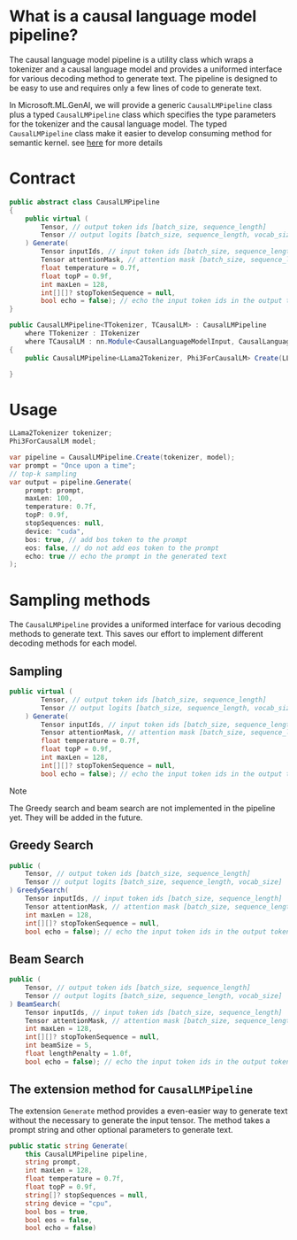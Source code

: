 # What is a causal language model pipeline?

The causal language model pipeline is a utility class which wraps a tokenizer and a causal language model and provides a uniformed interface for various decoding method to generate text. The pipeline is designed to be easy to use and requires only a few lines of code to generate text.

In Microsoft.ML.GenAI, we will provide a generic `CausalLMPipeline` class plus a typed `CausalLMPipeline` class which specifies the type parameters for the tokenizer and the causal language model. The typed `CausalLMPipeline` class make it easier to develop consuming method for semantic kernel. see [here](./Usage.md#consume-model-from-semantic-kernel) for more details
# Contract
```C#
public abstract class CausalLMPipeline
{
    public virtual (
        Tensor, // output token ids [batch_size, sequence_length]
        Tensor // output logits [batch_size, sequence_length, vocab_size]
    ) Generate(
        Tensor inputIds, // input token ids [batch_size, sequence_length]
        Tensor attentionMask, // attention mask [batch_size, sequence_length]
        float temperature = 0.7f,
        float topP = 0.9f,
        int maxLen = 128,
        int[][]? stopTokenSequence = null,
        bool echo = false); // echo the input token ids in the output token ids
}

public CausalLMPipeline<TTokenizer, TCausalLM> : CausalLMPipeline
    where TTokenizer : ITokenizer
    where TCausalLM : nn.Module<CausalLanguageModelInput, CausalLanguageModelOutput>
{
    public CausalLMPipeline<LLama2Tokenizer, Phi3ForCausalLM> Create(LLama2Tokenizer tokenizer, Phi3ForCausalLM model);

}
```

# Usage
```C#
LLama2Tokenizer tokenizer;
Phi3ForCausalLM model;

var pipeline = CausalLMPipeline.Create(tokenizer, model);
var prompt = "Once upon a time";
// top-k sampling
var output = pipeline.Generate(
    prompt: prompt,
    maxLen: 100,
    temperature: 0.7f,
    topP: 0.9f,
    stopSequences: null,
    device: "cuda",
    bos: true, // add bos token to the prompt
    eos: false, // do not add eos token to the prompt
    echo: true // echo the prompt in the generated text
);
```

# Sampling methods
The `CausalLMPipeline` provides a uniformed interface for various decoding methods to generate text. This saves our effort to implement different decoding methods for each model.

## Sampling
```C#
public virtual (
        Tensor, // output token ids [batch_size, sequence_length]
        Tensor // output logits [batch_size, sequence_length, vocab_size]
    ) Generate(
        Tensor inputIds, // input token ids [batch_size, sequence_length]
        Tensor attentionMask, // attention mask [batch_size, sequence_length]
        float temperature = 0.7f,
        float topP = 0.9f,
        int maxLen = 128,
        int[][]? stopTokenSequence = null,
        bool echo = false); // echo the input token ids in the output token ids
```

>[!NOTE]
> The Greedy search and beam search are not implemented in the pipeline yet. They will be added in the future.

## Greedy Search
```C#
public (
    Tensor, // output token ids [batch_size, sequence_length]
    Tensor // output logits [batch_size, sequence_length, vocab_size]
) GreedySearch(
    Tensor inputIds, // input token ids [batch_size, sequence_length]
    Tensor attentionMask, // attention mask [batch_size, sequence_length]
    int maxLen = 128,
    int[][]? stopTokenSequence = null,
    bool echo = false); // echo the input token ids in the output token ids
```

## Beam Search
```C#
public (
    Tensor, // output token ids [batch_size, sequence_length]
    Tensor // output logits [batch_size, sequence_length, vocab_size]
) BeamSearch(
    Tensor inputIds, // input token ids [batch_size, sequence_length]
    Tensor attentionMask, // attention mask [batch_size, sequence_length]
    int maxLen = 128,
    int[][]? stopTokenSequence = null,
    int beamSize = 5,
    float lengthPenalty = 1.0f,
    bool echo = false); // echo the input token ids in the output token ids
```

## The extension method for `CausalLMPipeline`

The extension `Generate` method provides a even-easier way to generate text without the necessary to generate the input tensor. The method takes a prompt string and other optional parameters to generate text.

```C#
public static string Generate(
    this CausalLMPipeline pipeline,
    string prompt,
    int maxLen = 128,
    float temperature = 0.7f,
    float topP = 0.9f,
    string[]? stopSequences = null,
    string device = "cpu",
    bool bos = true,
    bool eos = false,
    bool echo = false)
```